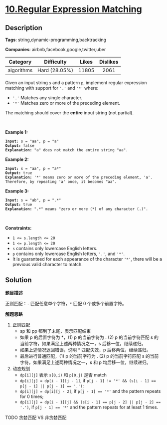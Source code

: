# [10.Regular Expression Matching](https://leetcode.com/problems/regular-expression-matching/description/)

## Description

**Tags**: string,dynamic-programming,backtracking

**Companies**: airbnb,facebook,google,twitter,uber

| Category | Difficulty | Likes | Dislikes |
| :------: | :--------: | :---: | :------: |
| algorithms | Hard (28.05%) | 11805 | 2061 |

<p>Given an input string <code>s</code>&nbsp;and a pattern <code>p</code>, implement regular expression matching with support for <code>&#39;.&#39;</code> and <code>&#39;*&#39;</code> where:</p>
<ul>
  <li><code>&#39;.&#39;</code> Matches any single character.​​​​</li>
  <li><code>&#39;*&#39;</code> Matches zero or more of the preceding element.</li>
</ul>
<p>The matching should cover the <strong>entire</strong> input string (not partial).</p>
<p>&nbsp;</p>
<p><strong class="example">Example 1:</strong></p>
<pre><code><strong>Input:</strong> s = &quot;aa&quot;, p = &quot;a&quot;
<strong>Output:</strong> false
<strong>Explanation:</strong> &quot;a&quot; does not match the entire string &quot;aa&quot;.</code></pre>
<p><strong class="example">Example 2:</strong></p>
<pre><code><strong>Input:</strong> s = &quot;aa&quot;, p = &quot;a*&quot;
<strong>Output:</strong> true
<strong>Explanation:</strong> &#39;*&#39; means zero or more of the preceding element, &#39;a&#39;. Therefore, by repeating &#39;a&#39; once, it becomes &quot;aa&quot;.</code></pre>
<p><strong class="example">Example 3:</strong></p>
<pre><code><strong>Input:</strong> s = &quot;ab&quot;, p = &quot;.*&quot;
<strong>Output:</strong> true
<strong>Explanation:</strong> &quot;.*&quot; means &quot;zero or more (*) of any character (.)&quot;.</code></pre>
<p>&nbsp;</p>
<p><strong>Constraints:</strong></p>
<ul>
  <li><code>1 &lt;= s.length&nbsp;&lt;= 20</code></li>
  <li><code>1 &lt;= p.length&nbsp;&lt;= 20</code></li>
  <li><code>s</code> contains only lowercase English letters.</li>
  <li><code>p</code> contains only lowercase English letters, <code>&#39;.&#39;</code>, and&nbsp;<code>&#39;*&#39;</code>.</li>
  <li>It is guaranteed for each appearance of the character <code>&#39;*&#39;</code>, there will be a previous valid character to match.</li>
</ul>

## Solution

**题目描述**

正则匹配：`.` 匹配任意单个字符，`*` 匹配 0 个或多个前置字符。

**解题思路**

1. 正则匹配
   - sp 和 pp 都到了末尾，表示匹配结束
   - 如果 p 的后置字符为 *，(1) p 的当前字符为 . (2) p 的当前字符匹配 s 的当前字符，如果满足上述两种情况之一，s 后移一位，继续递归。
   - 如果上述情况返回错误，说明 * 匹配失效，p 后移两位，继续递归。
   - 最后进行普通匹配，(1) p 的当前字符为 . (2) p 的当前字符匹配 s 的当前字符，如果满足上述两种情况之一，s 和 p 均后移一位，继续递归。
2. 动态规划
   - `dp[i][j]` 表示 `s[0,i)` 和 `p[0,j)` 是否 match
   - `dp[i][j] = dp[i - 1][j - 1]`, if `p[j - 1] != '*' && (s[i - 1] == p[j - 1] || p[j - 1] == '.')`;
   - `dp[i][j] = dp[i][j - 2]`, if `p[j - 1] == '*'` and the pattern repeats for 0 times;
   - `dp[i][j] = dp[i - 1][j] && (s[i - 1] == p[j - 2] || p[j - 2] == '.')`, if `p[j - 1] == '*'` and the pattern repeats for at least 1 times.

TODO 贪婪匹配 VS 非贪婪匹配

